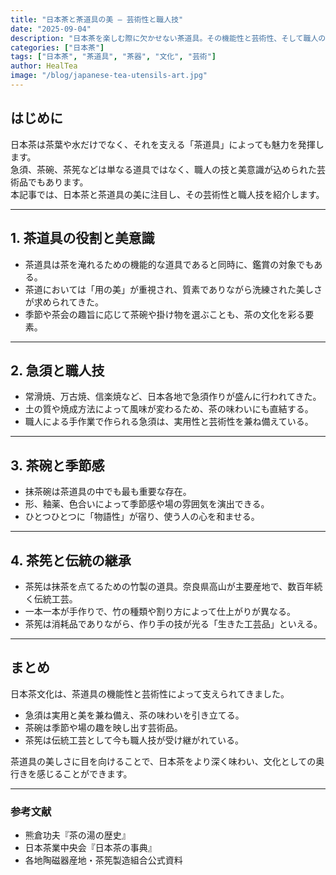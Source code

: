 ```yaml
---
title: "日本茶と茶道具の美 ― 芸術性と職人技"
date: "2025-09-04"
description: "日本茶を楽しむ際に欠かせない茶道具。その機能性と芸術性、そして職人の技によって支えられてきた日本茶文化を解説します。"
categories: ["日本茶"]
tags: ["日本茶", "茶道具", "茶器", "文化", "芸術"]
author: HealTea
image: "/blog/japanese-tea-utensils-art.jpg"
---
```


## はじめに
日本茶は茶葉や水だけでなく、それを支える「茶道具」によっても魅力を発揮します。  
急須、茶碗、茶筅などは単なる道具ではなく、職人の技と美意識が込められた芸術品でもあります。  
本記事では、日本茶と茶道具の美に注目し、その芸術性と職人技を紹介します。

---

## 1. 茶道具の役割と美意識
- 茶道具は茶を淹れるための機能的な道具であると同時に、鑑賞の対象でもある。  
- 茶道においては「用の美」が重視され、質素でありながら洗練された美しさが求められてきた。  
- 季節や茶会の趣旨に応じて茶碗や掛け物を選ぶことも、茶の文化を彩る要素。  

---

## 2. 急須と職人技
- 常滑焼、万古焼、信楽焼など、日本各地で急須作りが盛んに行われてきた。  
- 土の質や焼成方法によって風味が変わるため、茶の味わいにも直結する。  
- 職人による手作業で作られる急須は、実用性と芸術性を兼ね備えている。  

---

## 3. 茶碗と季節感
- 抹茶碗は茶道具の中でも最も重要な存在。  
- 形、釉薬、色合いによって季節感や場の雰囲気を演出できる。  
- ひとつひとつに「物語性」が宿り、使う人の心を和ませる。  

---

## 4. 茶筅と伝統の継承
- 茶筅は抹茶を点てるための竹製の道具。奈良県高山が主要産地で、数百年続く伝統工芸。  
- 一本一本が手作りで、竹の種類や割り方によって仕上がりが異なる。  
- 茶筅は消耗品でありながら、作り手の技が光る「生きた工芸品」といえる。  

---

## まとめ
日本茶文化は、茶道具の機能性と芸術性によって支えられてきました。  
- 急須は実用と美を兼ね備え、茶の味わいを引き立てる。  
- 茶碗は季節や場の趣を映し出す芸術品。  
- 茶筅は伝統工芸として今も職人技が受け継がれている。  

茶道具の美しさに目を向けることで、日本茶をより深く味わい、文化としての奥行きを感じることができます。  

---

### 参考文献
- 熊倉功夫『茶の湯の歴史』  
- 日本茶業中央会『日本茶の事典』  
- 各地陶磁器産地・茶筅製造組合公式資料  
